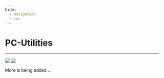 ```yaml
---
hide:
  - navigation
  - toc
---
```


# PC-Utilities
***
<a href="https://youtu.be/KVDeMHoZHTc" id="imgLink"><img align="left" src="https://3xay.github.io/assets/youtube.png" id="imgIcon"></a>
<a href="https://github.com/3XAY/PC-Utilities" id="imgLink"><img align="left" src="https://3xay.github.io/assets/github.png" id="imgIcon"></a>
<br>

More is being added...